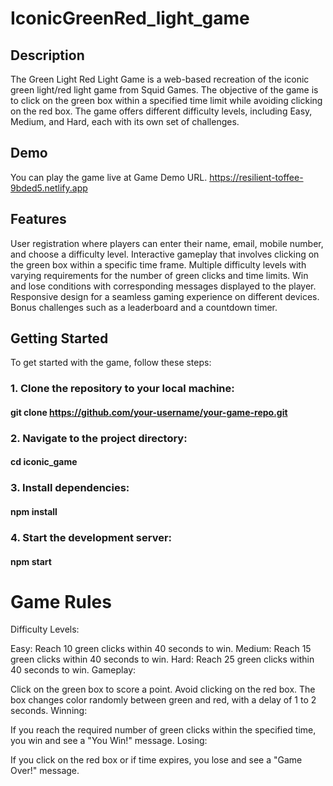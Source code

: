 # IconicGreenRed_light_game
## Description
The Green Light Red Light Game is a web-based recreation of the iconic green light/red light game from Squid Games. The objective of the game is to click on the green box within a specified time limit while avoiding clicking on the red box. The game offers different difficulty levels, including Easy, Medium, and Hard, each with its own set of challenges.

## Demo
You can play the game live at Game Demo URL.
 https://resilient-toffee-9bded5.netlify.app

## Features
User registration where players can enter their name, email, mobile number, and choose a difficulty level.
Interactive gameplay that involves clicking on the green box within a specific time frame.
Multiple difficulty levels with varying requirements for the number of green clicks and time limits.
Win and lose conditions with corresponding messages displayed to the player.
Responsive design for a seamless gaming experience on different devices.
Bonus challenges such as a leaderboard and a countdown timer.

## Getting Started
To get started with the game, follow these steps:

### 1. Clone the repository to your local machine:
#### git clone https://github.com/your-username/your-game-repo.git

### 2. Navigate to the project directory:
#### cd iconic_game

### 3. Install dependencies:
#### npm install

### 4. Start the development server:
#### npm start

# Game Rules
Difficulty Levels:

Easy: Reach 10 green clicks within 40 seconds to win.
Medium: Reach 15 green clicks within 40 seconds to win.
Hard: Reach 25 green clicks within 40 seconds to win.
Gameplay:

Click on the green box to score a point.
Avoid clicking on the red box.
The box changes color randomly between green and red, with a delay of 1 to 2 seconds.
Winning:

If you reach the required number of green clicks within the specified time, you win and see a "You Win!" message.
Losing:

If you click on the red box or if time expires, you lose and see a "Game Over!" message.




